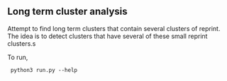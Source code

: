 ## Long term cluster analysis

Attempt to find long term clusters that contain several clusters of reprint.
The idea is to detect clusters that have several of these small reprint clusters.s

To run,
```
 python3 run.py --help
```
